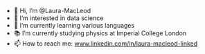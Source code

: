 - 👋 Hi, I’m @Laura-MacLeod
- 👀 I’m interested in data science
- 🌱 I’m currently learning various languages 
- 📚 I’m currently studying physics at Imperial College London
- 📫 How to reach me: www.linkedin.com/in/laura-macleod-linked

<!---
Laura-MacLeod/Laura-MacLeod is a ✨ special ✨ repository because its `README.md` (this file) appears on your GitHub profile.
You can click the Preview link to take a look at your changes.
--->
